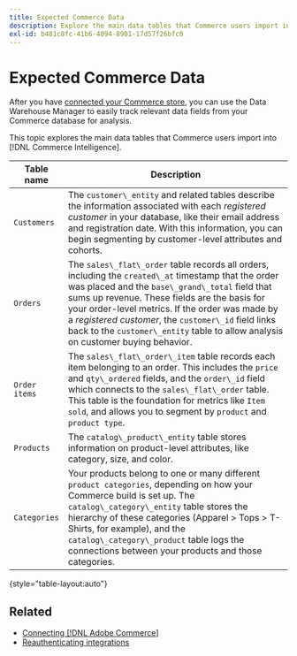 ```yaml
---
title: Expected Commerce Data
description: Explore the main data tables that Commerce users import into Commerce Intelligence
exl-id: b481c8fc-41b6-4094-8901-17d57f26bfc0
---
```

# Expected Commerce Data

After you have [connected your Commerce store](../../../data-analyst/importing-data/integrations/magento.md), you can use the Data Warehouse Manager to easily track relevant data fields from your Commerce database for analysis.

This topic explores the main data tables that Commerce users import into [!DNL Commerce Intelligence].

| **Table name** | **Description** |
|-----|-----|
| `Customers` | The `customer\_entity` and related tables describe the information associated with each *registered customer* in your database, like their email address and registration date. With this information, you can begin segmenting by customer-level attributes and cohorts. |
| `Orders` | The `sales\_flat\_order` table records all orders, including the `created\_at` timestamp that the order was placed and the `base\_grand\_total` field that sums up revenue. These fields are the basis for your order-level metrics. If the order was made by a *registered customer*, the `customer\_id` field links back to the  `customer\_entity` table to allow analysis on customer buying behavior. |
| `Order items` | The `sales\_flat\_order\_item` table records each item belonging to an order. This includes the `price` and `qty\_ordered` fields, and the `order\_id` field which connects to the `sales\_flat\_order` table. This table is the foundation for metrics like `Item sold`, and allows you to segment by `product` and `product type`. |
| `Products` | The `catalog\_product\_entity` table stores information on product-level attributes, like category, size, and color. |
| `Categories` | Your products belong to one or many different `product categories`, depending on how your Commerce build is set up. The `catalog\_category\_entity` table stores the hierarchy of these categories (Apparel > Tops > T-Shirts, for example), and the `catalog\_category\_product` table logs the connections between your products and those categories. |

{style="table-layout:auto"}

## Related

* [Connecting [!DNL Adobe Commerce]](../integrations/magento.md)
* [Reauthenticating integrations](https://experienceleague.adobe.com/docs/commerce-knowledge-base/kb/how-to/mbi-reauthenticating-integrations.html?lang=en)
